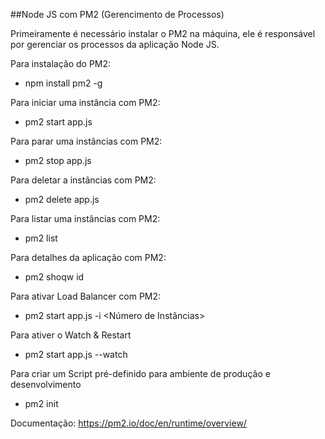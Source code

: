 ##Node JS com PM2 (Gerencimento de Processos)

Primeiramente é necessário instalar o PM2 na máquina, ele é responsável por gerenciar os processos da aplicação Node JS.

Para instalação do PM2:
- npm install pm2 -g

Para iniciar uma instância com PM2:
- pm2 start app.js

Para parar uma instâncias com PM2:
- pm2 stop app.js

Para deletar a instâncias com PM2:
- pm2 delete app.js

Para listar uma instâncias com PM2:
- pm2 list

Para detalhes da aplicação com PM2:
 - pm2 shoqw id

Para ativar Load Balancer com PM2:
- pm2 start app.js -i <Número de Instâncias>

Para ativer o Watch & Restart 
- pm2 start app.js --watch

Para criar um Script pré-definido para ambiente de produção e desenvolvimento
- pm2 init

Documentação: https://pm2.io/doc/en/runtime/overview/
